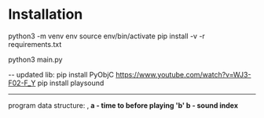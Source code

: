 
# Installation
python3 -m venv env
source env/bin/activate
pip install -v -r requirements.txt

python3 main.py   

--
updated lib:
pip install PyObjC
https://www.youtube.com/watch?v=WJ3-F02-F_Y
pip install playsound    

---

program data structure:
<a>,<b>
a - time to before playing 'b'
b - sound index